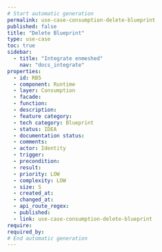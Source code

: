 ```yaml
---
# Start automatic generation
permalink: use-case-consumption-delete-blueprint
published: false
title: "Delete Blueprint"
type: use-case
toc: true
sidebar:
  - title: "Integrate enmeshed"
    nav: "docs_integrate"
properties:
  - id: RB5
  - component: Runtime
  - layer: Consumption
  - facade:
  - function:
  - description:
  - feature category:
  - tech category: Blueprint
  - status: IDEA
  - documentation status:
  - comments:
  - actor: Identity
  - trigger:
  - precondition:
  - result:
  - priority: LOW
  - complexity: LOW
  - size: S
  - created_at:
  - changed_at:
  - api_route_regex:
  - published:
  - link: use-case-consumption-delete-blueprint
require:
required_by:
# End automatic generation
---
```

